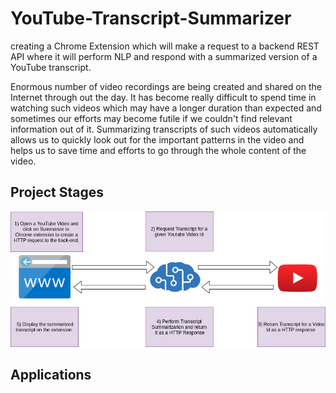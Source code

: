 # YouTube-Transcript-Summarizer

creating a Chrome Extension which will make a request to a backend REST API where it will perform NLP and respond with a summarized version of a YouTube transcript.

Enormous number of video recordings are being created and shared on the Internet through out the day. It has become really difficult to spend time in watching such videos which may have a longer duration than expected and sometimes our efforts may become futile if we couldn't find relevant information out of it. Summarizing transcripts of such videos automatically allows us to quickly look out for the important patterns in the video and helps us to save time and efforts to go through the whole content of the video.

## Project Stages
<img src="YOUTUBE_TRANSCRIPT_MODULE.png">

## Applications

